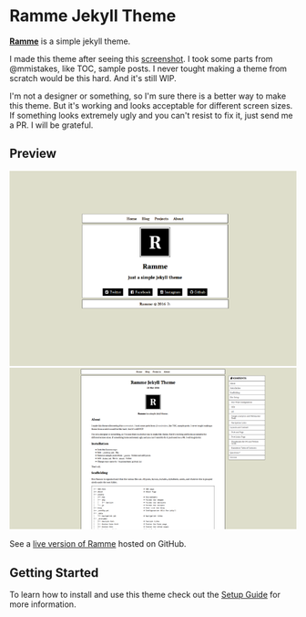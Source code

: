 # Ramme Jekyll Theme

**[Ramme](http://taylantatli.github.io/Ramme)** is a simple jekyll theme.

I made this theme after seeing this [screenshot](http://spoonm.org/share/rice/01.png). I took some parts from @mmistakes, like TOC, sample posts. I never tought making a theme from scratch would be this hard. And it's still WIP.
     
I'm not a designer or something, so I'm sure there is a better way to make this theme. But it's working and looks acceptable for different screen sizes. If something looks extremely ugly and you can't resist to fix it, just send me a PR. I will be grateful.

## Preview

![screenshot of Ramme](/assets/img/screenshot-home.png)    
![screenshot of Ramme](/assets/img/screenshot-post.png)

See a [live version of Ramme](http://taylantatli.github.io/Ramme) hosted on GitHub.

## Getting Started

To learn how to install and use this theme check out the [Setup Guide](http://taylantatli.me/Ramme/ramme-theme/) for more information.
